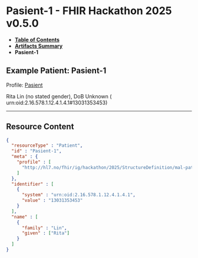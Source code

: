 # Pasient-1 - FHIR Hackathon 2025 v0.5.0

* [**Table of Contents**](toc.md)
* [**Artifacts Summary**](artifacts.md)
* **Pasient-1**

## Example Patient: Pasient-1

Profile: [Pasient](StructureDefinition-mal-patient.md)

Rita Lin (no stated gender), DoB Unknown ( urn:oid:2.16.578.1.12.4.1.4.1#13031353453)

-------



## Resource Content

```json
{
  "resourceType" : "Patient",
  "id" : "Pasient-1",
  "meta" : {
    "profile" : [
      "http://hl7.no/fhir/ig/hackathon/2025/StructureDefinition/mal-patient"
    ]
  },
  "identifier" : [
    {
      "system" : "urn:oid:2.16.578.1.12.4.1.4.1",
      "value" : "13031353453"
    }
  ],
  "name" : [
    {
      "family" : "Lin",
      "given" : ["Rita"]
    }
  ]
}

```
